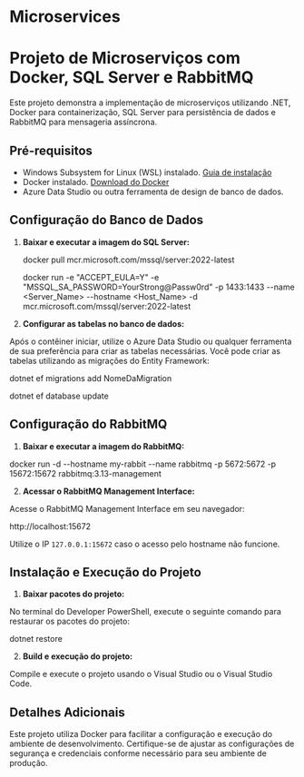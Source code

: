 # Microservices

# Projeto de Microserviços com Docker, SQL Server e RabbitMQ

Este projeto demonstra a implementação de microserviços utilizando .NET, Docker para containerização, SQL Server para persistência de dados e RabbitMQ para mensageria assíncrona.

## Pré-requisitos

- Windows Subsystem for Linux (WSL) instalado. [Guia de instalação](https://learn.microsoft.com/en-us/windows/wsl/install)
- Docker instalado. [Download do Docker](https://www.docker.com/get-started)
- Azure Data Studio ou outra ferramenta de design de banco de dados.

## Configuração do Banco de Dados

1. **Baixar e executar a imagem do SQL Server:**
   
   docker pull mcr.microsoft.com/mssql/server:2022-latest
   
   docker run -e "ACCEPT_EULA=Y" -e "MSSQL_SA_PASSWORD=YourStrong@Passw0rd" -p 1433:1433 --name <Server_Name> --hostname <Host_Name> -d mcr.microsoft.com/mssql/server:2022-latest

2. **Configurar as tabelas no banco de dados:**

Após o contêiner iniciar, utilize o Azure Data Studio ou qualquer ferramenta de sua preferência para criar as tabelas necessárias. Você pode criar as tabelas utilizando as migrações do Entity Framework:

dotnet ef migrations add NomeDaMigration

dotnet ef database update

## Configuração do RabbitMQ

1. **Baixar e executar a imagem do RabbitMQ:**

docker run -d --hostname my-rabbit --name rabbitmq -p 5672:5672 -p 15672:15672 rabbitmq:3.13-management

2. **Acessar o RabbitMQ Management Interface:**

Acesse o RabbitMQ Management Interface em seu navegador:

http://localhost:15672

Utilize o IP `127.0.0.1:15672` caso o acesso pelo hostname não funcione.

## Instalação e Execução do Projeto

1. **Baixar pacotes do projeto:**

No terminal do Developer PowerShell, execute o seguinte comando para restaurar os pacotes do projeto:

dotnet restore

2. **Build e execução do projeto:**

Compile e execute o projeto usando o Visual Studio ou o Visual Studio Code.

## Detalhes Adicionais

Este projeto utiliza Docker para facilitar a configuração e execução do ambiente de desenvolvimento. Certifique-se de ajustar as configurações de segurança e credenciais conforme necessário para seu ambiente de produção.


